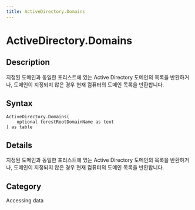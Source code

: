 ```yaml
---
title: ActiveDirectory.Domains
---
```


# ActiveDirectory.Domains


## Description

지정된 도메인과 동일한 포리스트에 있는 Active Directory 도메인의 목록을 반환하거나, 도메인이 지정되지 않은 경우 현재 컴퓨터의 도메인 목록을 반환합니다.


## Syntax

```powerquery
ActiveDirectory.Domains(
    optional forestRootDomainName as text
) as table
```


## Details

지정된 도메인과 동일한 포리스트에 있는 Active Directory 도메인의 목록을 반환하거나, 도메인이 지정되지 않은 경우 현재 컴퓨터의 도메인 목록을 반환합니다.



## Category
Accessing data
